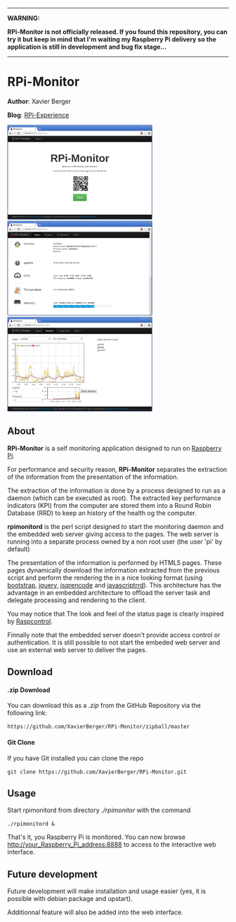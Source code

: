 ***
**WARNING:**

**RPi-Monitor is not officially released. If you found this repository, you can try it but keep in mind that
I'm waiting my Raspberry Pi delivery so the application is still in development and bug fix stage...**
***

# RPi-Monitor

**Author**: Xavier Berger

**Blog**: [RPi-Experience](http://rpi-experiences.blogspot.fr/)

![screenshot](index.png)
![screenshot](status.png)
![screenshot](statistics.png)

## About

**RPi-Monitor** is a self monitoring application designed to run on [Raspberry Pi](http://raspberrypi.org).

For performance and security reason, **RPi-Monitor** separates the extraction of the information from the
presentation of the information.

The extraction of the information is done by a process designed to run as a daemon (which can be executed as root).
The extracted key performance indicators (KPI) from the computer are stored them into a Round Robin Database (RRD)
to keep an history of the health og the computer.

**rpimonitord** is the perl script designed to start the monitoring daemon and the embedded web server giving
access to the pages. The web server is running into a separate process owned by a non root user (the user 'pi' by default)

The presentation of the information is performed by HTML5 pages. These pages dynamically download the
information extracted from the previous script and perform the rendering the in a nice looking format
(using [bootstrap](http://twitter.github.io/bootstrap/), [jquery](http://jquery.com/),
[jsqrencode](https://code.google.com/p/jsqrencode/) and [javascriptrrd](http://javascriptrrd.sourceforge.net/)).
This architecture has the advantage in an embedded architecture to offload the server task and delegate
processing and rendering to the client.

You may notice that The look and feel of the status page is clearly inspired by
[Raspcontrol](https://github.com/Bioshox/Raspcontrol).

Finnally note that the embedded server doesn't provide access control or authentication. It is still possible
to not start the embeded web server and use an external web server to deliver the pages.

## Download

#### .zip Download

You can download this as a _.zip_ from the GitHub Repository via the following link:

    https://github.com/XavierBerger/RPi-Monitor/zipball/master

#### Git Clone

If you have Git installed you can clone the repo

    git clone https://github.com/XavierBerger/RPi-Monitor.git

## Usage

Start rpimonitord from directory _./rpimonitor_ with the command

    ./rpimonitord &

That's it, you Raspberry Pi is monitored. You can now browse <http://your_Raspberry_Pi_address:8888> to 
access to the interactive web interface.

## Future development

Future development will make installation and usage easier (yes, it is possible with debian package and upstart).

Additionnal feature will also be added into the web interface.
